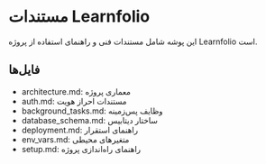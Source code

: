 # مستندات Learnfolio

این پوشه شامل مستندات فنی و راهنمای استفاده از پروژه Learnfolio است.

## فایل‌ها
- architecture.md: معماری پروژه
- auth.md: مستندات احراز هویت
- background_tasks.md: وظایف پس‌زمینه
- database_schema.md: ساختار دیتابیس
- deployment.md: راهنمای استقرار
- env_vars.md: متغیرهای محیطی
- setup.md: راهنمای راه‌اندازی پروژه
